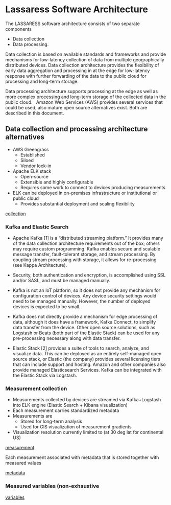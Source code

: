 # Lassaress Software Architecture
The LASSARESS software architecture consists of two separate components
- Data collection 
- Data processing. 

Data collection is based on available standards and frameworks and provide mechanisms for low-latency collection of data from multiple geographically distributed devices. Data collection architecture provides the flexibility of early data aggregation and processing in at the edge for low-latency response with further forwarding of the data to the public cloud for processing and long-term storage. 

Data processing architecture supports processing at the edge as well as more complex processing and long-term storage of the collected data in the public cloud. 
 
Amazon Web Services (AWS) provides several services that could be used, also mature open source alternatives exist. Both are described in this document.

## Data collection and processing architecture alternatives
- AWS Greengrass
  - Established
  - Siloed
  - Vendor lock-in
- Apache ELK stack
  - Open-source
  - Extensible and highly configurable
  - Requires some work to connect to devices producing measurements
- ELK can be deployed in on-premises infrastructure or institutional or public cloud
  - Provides substantial deployment and scaling flexibility

[collection](../master/images/collection.png)

### Kafka and Elastic Search
- Apache Kafka [1] is a “distributed streaming platform.” It provides many of the data collection architecture requirements out of the box; others may require custom programming. Kafka enables secure and scalable message transfer, fault-tolerant storage, and stream processing.  By coupling stream processing with storage, it allows for re-processing (see Kappa Architecture).

- Security, both authentication and encryption, is accomplished using SSL and/or SASL, and must be managed manually.

- Kafka is not an IoT platform, so it does not provide any mechanism for configuration control of devices. Any device security settings would need to be managed manually.  However, the number of deployed devices is expected to be small.

- Kafka does not directly provide a mechanism for edge processing of data, although it does have a framework, Kafka Connect, to simplify data transfer from the device.  Other open source solutions, such as Logstash or Beats (both part of the Elastic Stack) can be used for any pre-processing necessary along with data transfer.

- Elastic Stack [2] provides a suite of tools to search, analyze, and visualize data. This can be deployed as an entirely self-managed open source stack, or Elastic (the company) provides several licensing tiers that can include support and hosting. Amazon and other companies also provide managed Elasticsearch Services. Kafka can be integrated with the Elastic Stack via Logstash. 

### Measurement collection
- Measurements collected by devices are streamed via Kafka+Logstash into ELK engine (Elastic Search + Kibana visualization)
- Each measurement carries standardized metadata 
- Measurements are 
  - Stored for long-term analysis
  - Used for GIS visualization of measurement gradients   
- Visualization resolution currently limited to (at 30 deg lat for continental US)

[measurement](../master/images/measurement.png)

Each measurement associated with metadata that is stored together with measured values

[metadata](../master/images/metadata.png)

### Measured variables (non-exhaustive 
[variables](../master/images/variables.png)
